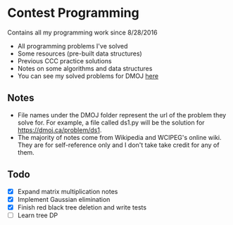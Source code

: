 Contest Programming
===================
Contains all my programming work since 8/28/2016
* All programming problems I've solved
* Some resources (pre-built data structures)
* Previous CCC practice solutions
* Notes on some algorithms and data structures
* You can see my solved problems for DMOJ [here](https://dmoj.ca/user/andi_g/solved)

Notes
-----
* File names under the DMOJ folder represent the url of the problem they solve for. For example, a file called
ds1.py will be the solution for https://dmoj.ca/problem/ds1.
* The majority of notes come from Wikipedia and WCIPEG's online wiki. They are for self-reference only and I don't take
take credit for any of them.

Todo
----

* [x] Expand matrix multiplication notes
* [x] Implement Gaussian elimination
* [x] Finish red black tree deletion and write tests
* [ ] Learn tree DP